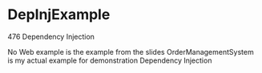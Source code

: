 # DepInjExample
476 Dependency Injection

No Web example is the example from the slides
OrderManagementSystem is my actual example for demonstration Dependency Injection
